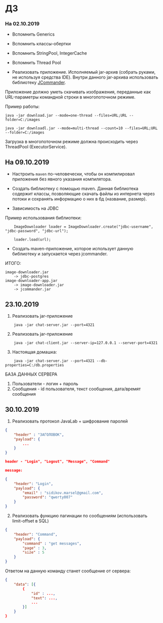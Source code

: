 # ДЗ

### На 02.10.2019

* Вспомнить Generics

* Вспомнить классы-обертки

* Вспомнить StringPool, IntegerCache

* Вспомнить Thread Pool

* Реализовать приложение. Исполняемый jar-архив (собрать руками, не используя средства IDE). Внутри данного jar-архива использовать библиотеку [JCommander](http://jcommander.org/).

Приложение должно уметь скачивать изображения, переданные как URL-параметры командной строки в многопоточном режиме.

Пример работы:

```
java -jar download.jar --mode=one-thread --files=URL;URL --folder=C:/images

java -jar downloadl.jar --mode=multi-thread --count=10 --files=URL;URL --folder=C:/images
```

Загрузка в многопоточном режиме должна происходить через ThreadPool (ExecutorService).

## На 09.10.2019

* Настроить `maven` по-человечески, чтобы он компилировал приложения без явного указания компилятора.

* Создать библиотеку с помощью maven. Данная библиотека содержит классы, позволяющие скачать файлы из интернета через потоки и сохранять информацию о них в бд (название, размер).

- Зависимость на JDBC

Пример использования библиотеки:

```
	ImageDownloader loader = ImageDownloader.create("jdbc-username", "jdbc-password", "jdbc-url");

	loader.load(url);
```

* Создать maven-приложение, которое использует данную библиотеку и запускается через jcommander.

ИТОГО:

```
image-downloader.jar
	-> jdbc-postgres
image-downloader-app.jar
	-> image-downloader.jar
	-> jcommander.jar
```

## 23.10.2019

1) Реализовать jar-приложение

```
	java -jar chat-server.jar --port=4321
```

2) Реализовать jar-приложение

```
	java -jar chat-client.jar --server-ip=127.0.0.1 --server-port=4321
```

3) Настоящая домашка:

```
	java -jar chat-server.jar --port=4321 --db-properties=C:/db.properties
```

БАЗА ДАННЫХ СЕРВЕРА

1) Пользователи - логин + пароль
2) Сообщения - id пользователя, текст сообщения, дата/времят сообщения

## 30.10.2019

1) Реализовать протокол JavaLab + шифрование паролей

```JSON
{
	"header" : "ЗАГОЛОВОК",
	"payload": {
		...
	}
}

header - "Login", "Logout", "Message", "Command"

message:

{
	"header": "Login",
	"payload": {
		"email" : "sidikov.marsel@gmail.com",
		"password": "qwerty007"
	}
}
```

2) Реализовать функцию пагинации по сообщениям (использовать limit-offset в SQL)

```JSON
{
	"header": "Command",
	"payload": {
		"command" : "get messages",
		"page" : 3,
		"size" : 5
	}
}
```

Ответом на данную команду станет сообщение от сервера:

```JSON
{
	"data": [{
		{
			"id" : ...,
			"text": ...,
			...
		}]
	}
}
```